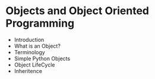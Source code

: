 # Objects and Object Oriented Programming
* Introduction
* What is an Object?
* Terminology
* Simple Python Objects
* Object LifeCycle
* Inheritence
